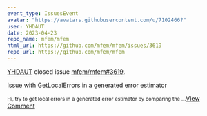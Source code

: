 ```yaml
---
event_type: IssuesEvent
avatar: "https://avatars.githubusercontent.com/u/7102466?"
user: YHDAUT
date: 2023-04-23
repo_name: mfem/mfem
html_url: https://github.com/mfem/mfem/issues/3619
repo_url: https://github.com/mfem/mfem
---
```


<a href='https://github.com/YHDAUT' target='_blank'>YHDAUT</a> closed issue <a href='https://github.com/mfem/mfem/issues/3619' target='_blank'>mfem/mfem#3619</a>.

<p>Issue with GetLocalErrors in a generated error estimator</p><small>Hi,   try to get local errors in a generated error estimator by comparing the ...</small><a href='https://github.com/mfem/mfem/issues/3619' target='_blank'>View Comment</a>